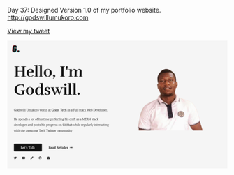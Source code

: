 Day 37: Designed Version 1.0 of my portfolio website. http://godswillumukoro.com

[View my tweet](https://twitter.com/umuks_/status/1365651718013390848?s=20)

![godswillumukoro.com wbsite design](01.png)
